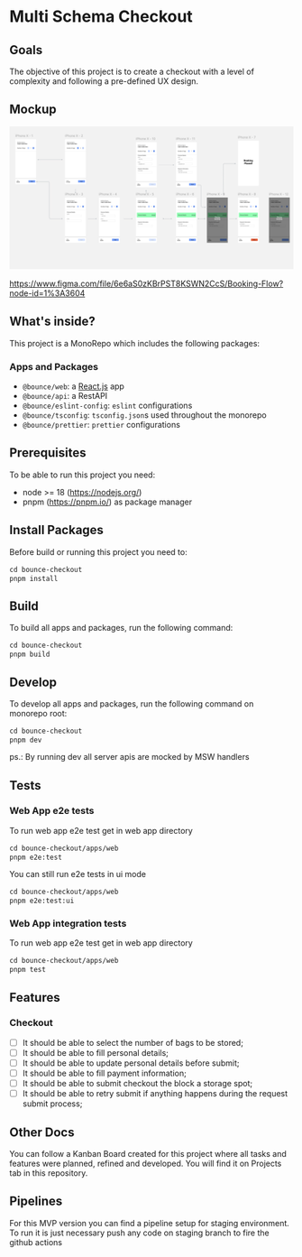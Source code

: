 # Multi Schema Checkout

## Goals

The objective of this project is to create a checkout with a level of complexity and following a pre-defined UX design.

## Mockup

![alt text](image.png)

https://www.figma.com/file/6e6aS0zKBrPST8KSWN2CcS/Booking-Flow?node-id=1%3A3604

## What's inside?

This project is a MonoRepo which includes the following packages:

### Apps and Packages

- `@bounce/web`: a [React.js](https://nextjs.org/) app
- `@bounce/api`: a RestAPI
- `@bounce/eslint-config`: `eslint` configurations
- `@bounce/tsconfig`: `tsconfig.json`s used throughout the monorepo
- `@bounce/prettier`: `prettier` configurations

## Prerequisites

To be able to run this project you need:
- node >= 18 (https://nodejs.org/)
- pnpm (https://pnpm.io/) as package manager

## Install Packages

Before build or running this project you need to:

```
cd bounce-checkout
pnpm install
```

## Build

To build all apps and packages, run the following command:

```
cd bounce-checkout
pnpm build
```

## Develop

To develop all apps and packages, run the following command on monorepo root:

```
cd bounce-checkout
pnpm dev
```

ps.: By running dev all server apis are mocked by MSW handlers

## Tests

### Web App e2e tests

To run web app e2e test get in web app directory

```
cd bounce-checkout/apps/web
pnpm e2e:test
```

You can still run e2e tests in ui mode

```
cd bounce-checkout/apps/web
pnpm e2e:test:ui
```

### Web App integration tests

To run web app e2e test get in web app directory

```
cd bounce-checkout/apps/web
pnpm test
```

## Features

### Checkout

- [ ] It should be able to select the number of bags to be stored;
- [ ] It should be able to fill personal details;
- [ ] It should be able to update personal details before submit;
- [ ] It should be able to fill payment information;
- [ ] It should be able to submit checkout the block a storage spot;
- [ ] It should be able to retry submit if anything happens during the request submit process;

## Other Docs

You can follow a Kanban Board created for this project where all tasks and features were planned, refined and developed.
You will find it on Projects tab in this repository.

## Pipelines

For this MVP version you can find a pipeline setup for staging environment.
To run it is just necessary push any code on staging branch to fire the github actions

